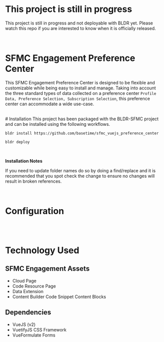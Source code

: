 # This project is still in progress 
This project is still in progress and not deployable with BLDR yet. Please watch this repo if you are interested to know when it is officially released.

<br>

# SFMC Engagement Preference Center

This SFMC Engagement Preference Center is designed to be flexible and customizable while being easy to install and manage. Taking into account the three standard types of data collected on a preference center `Profile Data, Preference Selection, Subscription Selection`, this preference center can accommodate a wide use-case. 

<br>
# Installation
This project has been packaged with the BLDR-SFMC project and can be installed using the following workflows.

`bldr install https://github.com/basetime/sfmc_vuejs_preference_center`

`bldr deploy`

<br>

**Installation Notes**

If you need to update folder names do so by doing a find/replace and it is recommended that you spot check the change to ensure no changes will result in broken references.

<br>

# Configuration




<br><br>

# Technology Used
## SFMC Engagement Assets
- Cloud Page
- Code Resource Page
- Data Extension
- Content Builder Code Snippet Content Blocks

## Dependencies
- VueJS (v2)
- VuetifyJS CSS Framework
- VueFormulate Forms